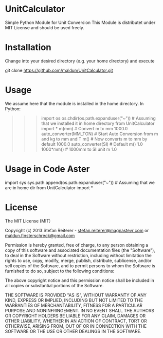 UnitCalculator
==============

Simple Python Module for Unit Conversion
This Module is distributet under MIT License and
should be used freely.

Installation
============

Change into your desired directory (e.g. your home directory) and
execute

git clone https://github.com/maldun/UnitCalculator.git

Usage
=====

We assume here that the module is installed in the home directory.
In Python:

>>> import os
>>> os.chdir(os.path.expanduser("~")) # Assuming that we installed it in home directory
>>> from UnitCalculator import *
>>> m(mm) # Convert m to mm
1000.0
>>> auto_converter(MM_TON) # Start Auto Conversion from m and kg to mm and T
>>> m() # Now converts m to mm by default
1000.0
>>> auto_converter(SI) # Default
>>> m()
1.0
>>> 1000*mm() # 1000mm to SI unit m
1.0

Usage in Code Aster
===================

import sys
sys.path.append(os.path.expanduser("~")) # Assuming that we are in home dir
from UnitCalculator import *


License
=======

The MIT License (MIT)

Copyright (c) 2013 Stefan Reiterer - stefan.reiterer@magnasteyr.com or maldun.finsterschreck@gmail.com

Permission is hereby granted, free of charge, to any person obtaining a copy
of this software and associated documentation files (the "Software"), to deal
in the Software without restriction, including without limitation the rights
to use, copy, modify, merge, publish, distribute, sublicense, and/or sell
copies of the Software, and to permit persons to whom the Software is
furnished to do so, subject to the following conditions:

The above copyright notice and this permission notice shall be included in
all copies or substantial portions of the Software.

THE SOFTWARE IS PROVIDED "AS IS", WITHOUT WARRANTY OF ANY KIND, EXPRESS OR
IMPLIED, INCLUDING BUT NOT LIMITED TO THE WARRANTIES OF MERCHANTABILITY,
FITNESS FOR A PARTICULAR PURPOSE AND NONINFRINGEMENT. IN NO EVENT SHALL THE
AUTHORS OR COPYRIGHT HOLDERS BE LIABLE FOR ANY CLAIM, DAMAGES OR OTHER
LIABILITY, WHETHER IN AN ACTION OF CONTRACT, TORT OR OTHERWISE, ARISING FROM,
OUT OF OR IN CONNECTION WITH THE SOFTWARE OR THE USE OR OTHER DEALINGS IN
THE SOFTWARE.
